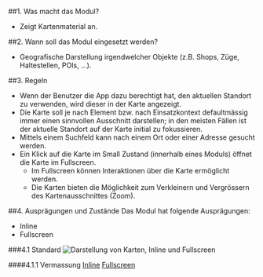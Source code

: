 ##1. Was macht das Modul?
*   Zeigt Kartenmaterial an.

##2. Wann soll das Modul eingesetzt werden?
*   Geografische Darstellung irgendwelcher Objekte (z.B. Shops, Züge, Haltestellen, POIs, ...).

##3. Regeln
*   Wenn der Benutzer die App dazu berechtigt hat, den aktuellen Standort zu verwenden, wird dieser in der Karte angezeigt.
*   Die Karte soll je nach Element bzw. nach Einsatzkontext defaultmässig immer einen sinnvollen Ausschnitt darstellen; in den meisten Fällen ist der aktuelle Standort auf der Karte initial zu fokussieren.
*   Mittels einem Suchfeld kann nach einem Ort oder einer Adresse gesucht werden.
*   Ein Klick auf die Karte im Small Zustand (innerhalb eines Moduls) öffnet die Karte im Fullscreen.
    *   Im Fullscreen können Interaktionen über die Karte ermöglicht werden.
    *   Die Karten bieten die Möglichkeit zum Verkleinern und Vergrössern des Kartenausschnittes (Zoom).

##4. Ausprägungen und Zustände
Das Modul hat folgende Ausprägungen:
*   Inline
*   Fullscreen

###4.1 Standard
![Darstellung von Karten, Inline und Fullscreen](https://raw.githubusercontent.com/sbb-design-systems/sbb-design-system/master/mobile/modules/map/images/MM13_Karte.png 'class: image')

####4.1.1 Vermassung
[Inline](https://sbb.invisionapp.com/d/main#/console/14051805/322943572/inspect)
[Fullscreen](https://sbb.invisionapp.com/d/main#/console/14051805/322943573/inspect)